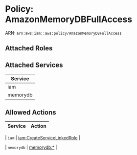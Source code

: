 # Policy: AmazonMemoryDBFullAccess

ARN: `arn:aws:iam::aws:policy/AmazonMemoryDBFullAccess`

## Attached Roles

## Attached Services

| Service |
|---------|
| iam |
| memorydb |

## Allowed Actions

| Service | Action |
|:-------:|--------|

| `iam` | [iam:CreateServiceLinkedRole](../actions.md#iam:createservicelinkedrole) |

| `memorydb` | [memorydb:*](../actions.md#memorydb:all) |
